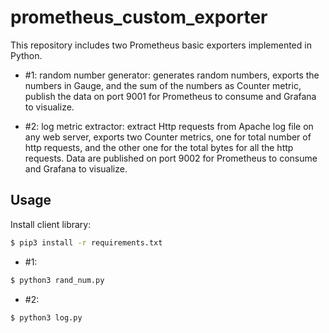 # prometheus_custom_exporter

This repository includes two Prometheus basic exporters implemented in Python.  
- #1: random number generator: generates random numbers, exports the numbers in Gauge,
and the sum of the numbers as Counter metric, publish the data on port 9001 for 
Prometheus to consume and Grafana to visualize. 

- #2: log metric extractor: extract Http requests from Apache log file on any web server,
exports two Counter metrics, one for total number of http requests, and the other one 
for the total bytes for all the http requests. Data are published on port 9002 for 
Prometheus to consume and Grafana to visualize.

## Usage

Install client library:
```bash
$ pip3 install -r requirements.txt
```

- #1: 
```bash
$ python3 rand_num.py
```

- #2:
```bash
$ python3 log.py
```
